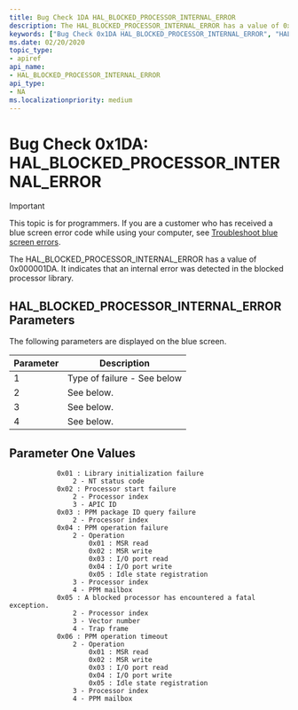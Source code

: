 ```yaml
---
title: Bug Check 1DA HAL_BLOCKED_PROCESSOR_INTERNAL_ERROR
description: The HAL_BLOCKED_PROCESSOR_INTERNAL_ERROR has a value of 0x000001DA.
keywords: ["Bug Check 0x1DA HAL_BLOCKED_PROCESSOR_INTERNAL_ERROR", "HAL_BLOCKED_PROCESSOR_INTERNAL_ERROR"]
ms.date: 02/20/2020
topic_type:
- apiref
api_name:
- HAL_BLOCKED_PROCESSOR_INTERNAL_ERROR
api_type:
- NA
ms.localizationpriority: medium
---
```


# Bug Check 0x1DA: HAL\_BLOCKED\_PROCESSOR\_INTERNAL\_ERROR

> [!IMPORTANT]
> This topic is for programmers. If you are a customer who has received a blue screen error code while using your computer, see [Troubleshoot blue screen errors](https://www.windows.com/stopcode).

The HAL\_BLOCKED\_PROCESSOR\_INTERNAL\_ERROR has a value of 0x000001DA. It indicates that an internal error was detected in the blocked processor library.

## HAL\_BLOCKED\_PROCESSOR\_INTERNAL\_ERROR Parameters

The following parameters are displayed on the blue screen.

| Parameter |                        Description              |
|-----------|-------------------------------------------------|
|     1     | Type of failure - See below                     |
|     2     | See below.                                      |
|     3     | See below.                                      |
|     4     | See below.                                      |

## Parameter One Values

```plaintext
            0x01 : Library initialization failure
                2 - NT status code
            0x02 : Processor start failure
                2 - Processor index
                3 - APIC ID
            0x03 : PPM package ID query failure
                2 - Processor index
            0x04 : PPM operation failure
                2 - Operation
                    0x01 : MSR read
                    0x02 : MSR write
                    0x03 : I/O port read
                    0x04 : I/O port write
                    0x05 : Idle state registration
                3 - Processor index
                4 - PPM mailbox
            0x05 : A blocked processor has encountered a fatal exception.
                2 - Processor index
                3 - Vector number
                4 - Trap frame
            0x06 : PPM operation timeout
                2 - Operation
                    0x01 : MSR read
                    0x02 : MSR write
                    0x03 : I/O port read
                    0x04 : I/O port write
                    0x05 : Idle state registration
                3 - Processor index
                4 - PPM mailbox
```
